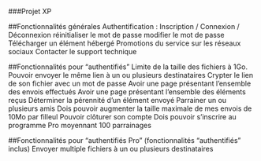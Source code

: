 ###Projet XP

##Fonctionnalités générales
Authentification : Inscription / Connexion / Déconnexion
réinitialiser le mot de passe
modifier le mot de passe 
Télécharger un élément hébergé
Promotions du service sur les réseaux sociaux
Contacter le support technique

##Fonctionnalités pour “authentifiés”
Limite de la taille des fichiers à 1Go.
Pouvoir envoyer le même lien à un ou plusieurs destinataires
Crypter le lien de son fichier avec un mot de passe
Avoir une page présentant l’ensemble des envois effectués
Avoir une page présentant l’ensemble des éléments reçus
Déterminer la pérennité d’un élément envoyé
Parrainer un ou plusieurs amis
Dois pouvoir augmenter la taille maximale de mes envois de 10Mo par filleul
Pouvoir clôturer son compte
Dois pouvoir s’inscrire au programme Pro moyennant 100 parrainages

##Fonctionnalités pour “authentifiés Pro” (fonctionnalités “authentifiés” inclus)
Envoyer multiple fichiers à un ou plusieurs destinataires
